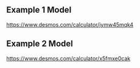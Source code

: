 ## Example 1 Model

https://www.desmos.com/calculator/jymw45mqk4

## Example 2 Model

https://www.desmos.com/calculator/x5fmxe0cak



